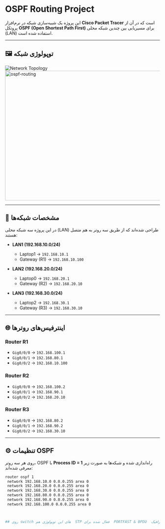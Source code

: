 # OSPF Routing Project

این پروژه یک شبیه‌سازی شبکه در نرم‌افزار **Cisco Packet Tracer** است که در آن از پروتکل **OSPF (Open Shortest Path First)** برای مسیریابی بین چندین شبکه محلی (LAN) استفاده شده است.

---

## 🖼️ توپولوژی شبکه
![Network Topology](ospf-routing.png)
<img width="1348" height="422" alt="ospf-routing" src="https://github.com/user-attachments/assets/0f418af3-f17a-4a80-9888-ea6b5cf15abf" />

---

## 📌 مشخصات شبکه‌ها
در این پروژه سه شبکه محلی (LAN) طراحی شده‌اند که از طریق سه روتر به هم متصل هستند:

- **LAN1 (192.168.10.0/24)**
  - Laptop1 → `192.168.10.1`
  - Gateway (R1) → `192.168.10.100`

- **LAN2 (192.168.20.0/24)**
  - Laptop0 → `192.168.20.1`
  - Gateway (R2) → `192.168.20.10`

- **LAN3 (192.168.30.0/24)**
  - Laptop2 → `192.168.30.1`
  - Gateway (R3) → `192.168.30.10`

---

## 🌐 اینترفیس‌های روترها

### Router R1
- `Gig0/0/0` → `192.168.100.1`
- `Gig0/0/1` → `192.168.80.1`
- `Gig0/0/2` → `192.168.10.100`

### Router R2
- `Gig0/0/0` → `192.168.100.2`
- `Gig0/0/1` → `192.168.90.1`
- `Gig0/0/2` → `192.168.20.10`

### Router R3
- `Gig0/0/0` → `192.168.80.2`
- `Gig0/0/1` → `192.168.90.2`
- `Gig0/0/2` → `192.168.30.10`

---

## ⚙️ تنظیمات OSPF
روی هر سه روتر، OSPF با **Process ID = 1** راه‌اندازی شده و شبکه‌ها به صورت زیر معرفی شده‌اند:

```bash
router ospf 1
 network 192.168.10.0 0.0.0.255 area 0
 network 192.168.20.0 0.0.0.255 area 0
 network 192.168.30.0 0.0.0.255 area 0
 network 192.168.80.0 0.0.0.255 area 0
 network 192.168.90.0 0.0.0.255 area 0
 network 192.168.100.0 0.0.0.255 area 0



## روی switch های این توپولوژی هم  STP فعال شده برای  PORTFAST & BPDU  که برای برقراری سریع اتصال در صورت قطع شدن و کنترل ترافیک STP از طریق BPDUguard 

